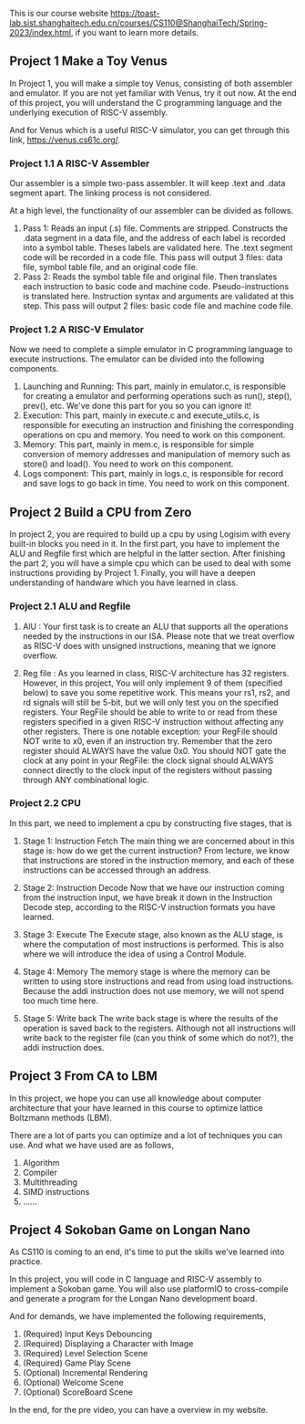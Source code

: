 This is our course website https://toast-lab.sist.shanghaitech.edu.cn/courses/CS110@ShanghaiTech/Spring-2023/index.html, if you want to learn more details.

## Project 1 Make a Toy Venus 
In Project 1, you will make a simple toy Venus, consisting of both assembler and emulator. If you are not yet familiar with Venus, try it out now. At the end of this project, you will understand the C programming language and the underlying execution of RISC-V assembly.

And for Venus which is a useful RISC-V simulator, you can get through this link, https://venus.cs61c.org/.
### Project 1.1 A RISC-V Assembler

Our assembler is a simple two-pass assembler. It will keep .text and .data segment apart. The linking process is not considered.

At a high level, the functionality of our assembler can be divided as follows.

1. Pass 1: Reads an input (.s) file. Comments are stripped. Constructs the .data segment in a data file, and the address of each label is recorded into a symbol table. Theses labels are validated here. The .text segment code will be recorded in a code file. This pass will output 3 files: data file, symbol table file, and an original code file.
2. Pass 2: Reads the symbol table file and original file. Then translates each instruction to basic code and machine code. Pseudo-instructions is translated here. Instruction syntax and arguments are validated at this step. This pass will output 2 files: basic code file and machine code file.
### Project 1.2 A RISC-V Emulator
Now we need to complete a simple emulator in C programming language to execute instructions. The emulator can be divided into the following components.

1. Launching and Running: This part, mainly in emulator.c, is responsible for creating a emulator and performing operations such as run(), step(), prev(), etc. We've done this part for you so you can ignore it!
2. Execution: This part, mainly in execute.c and execute_utils.c, is responsible for executing an instruction and finishing the corresponding operations on cpu and memory. You need to work on this component.
3. Memory: This part, mainly in mem.c, is responsible for simple conversion of memory addresses and manipulation of memory such as store() and load(). You need to work on this component.
4. Logs component: This part, mainly in logs.c, is responsible for record and save logs to go back in time. You need to work on this component.

## Project 2 Build a CPU from Zero
In project 2, you are required to build up a cpu by using Logisim with every built-in blocks you need in it. In the first part, you have to implement the ALU and Regfile first which are helpful in the latter section. After finishing the part 2, you will have a simple cpu which can be used to deal with some instructions providing by Project 1. Finally, you will have a deepen understanding of handware which you have learned in class.
### Project 2.1 ALU and Regfile
 1.  AlU : Your first task is to create an ALU that supports all the operations needed by the instructions in our ISA. Please note that we treat overflow as RISC-V does with unsigned instructions, meaning that we ignore overflow.

2. Reg file : As you learned in class, RISC-V architecture has 32 registers. However, in this project, You will only implement 9 of them (specified below) to save you some repetitive work. This means your rs1, rs2, and rd signals will still be 5-bit, but we will only test you on the specified registers.
Your RegFile should be able to write to or read from these registers specified in a given RISC-V instruction without affecting any other registers. There is one notable exception: your RegFile should NOT write to x0, even if an instruction try. Remember that the zero register should ALWAYS have the value 0x0. You should NOT gate the clock at any point in your RegFile: the clock signal should ALWAYS connect directly to the clock input of the registers without passing through ANY combinational logic.
### Project 2.2 CPU
In this part, we need to implement a cpu by constructing five stages, that is
1. Stage 1: Instruction Fetch
   The main thing we are concerned about in this stage is: how do we get the current instruction? From lecture, we know that instructions are stored in the instruction memory, and each of these instructions can be accessed through an address.


2. Stage 2: Instruction Decode
   Now that we have our instruction coming from the instruction input, we have break it down in the Instruction Decode step, according to the RISC-V instruction formats you have learned.
3. Stage 3: Execute
   The Execute stage, also known as the ALU stage, is where the computation of most instructions is performed. This is also where we will introduce the idea of using a Control Module.


4. Stage 4: Memory
   The memory stage is where the memory can be written to using store instructions and read from using load instructions. Because the addi instruction does not use memory, we will not spend too much time here.
5. Stage 5: Write back 
   The write back stage is where the results of the operation is saved back to the registers. Although not all instructions will write back to the register file (can you think of some which do not?), the addi instruction does.


## Project 3 From CA to LBM
In this project, we hope you can use all knowledge about computer architecture that your have learned in this course to optimize lattice Boltzmann methods (LBM). 

There are a lot of parts you can optimize and a lot of techniques you can use. And what we have used are as follows, 
1. Algorithm
2. Compiler
3. Multithreading
4. SIMD instructions
5. ……
## Project 4 Sokoban Game on Longan Nano
As CS110 is coming to an end, it's time to put the skills we've learned into practice.

In this project, you will code in C language and RISC-V assembly to implement a Sokoban game.
You will also use platformIO to cross-compile and generate a program for the Longan Nano development board.

And for demands, we have implemented the following requirements, 
1. (Required) Input Keys Debouncing
2. (Required) Displaying a Character with Image
3. (Required) Level Selection Scene
4. (Required) Game Play Scene
5. (Optional) Incremental Rendering
6. (Optional) Welcome Scene
7. (Optional) ScoreBoard Scene

In the end, for the pre video, you can have a overview in my website.
